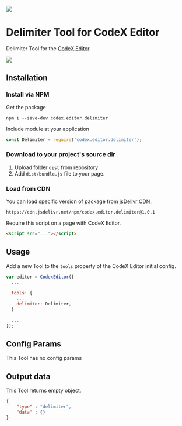 ![](https://badgen.net/badge/CodeX%20Editor/v2.0/blue)

# Delimiter Tool for CodeX Editor

Delimiter Tool for the [CodeX Editor](https://ifmo.su/editor).

![](https://capella.pics/de70e7f8-56cd-4779-848f-52c3f68deb47.jpg)

## Installation

### Install via NPM

Get the package

```shell
npm i --save-dev codex.editor.delimiter
```

Include module at your application

```javascript
const Delimiter = require('codex.editor.delimiter');
```

### Download to your project's source dir

1. Upload folder `dist` from repository
2. Add `dist/bundle.js` file to your page.

### Load from CDN

You can load specific version of package from [jsDelivr CDN](https://www.jsdelivr.com/package/npm/codex.editor.delimiter).

`https://cdn.jsdelivr.net/npm/codex.editor.delimiter@1.0.1`

Require this script on a page with CodeX Editor.

```html
<script src="..."></script>
```

## Usage

Add a new Tool to the `tools` property of the CodeX Editor initial config.

```javascript
var editor = CodexEditor({
  ...
  
  tools: {
    ...
    delimiter: Delimiter,
  }
  
  ...
});
```

## Config Params

This Tool has no config params

## Output data

This Tool returns empty object.

```json
{
    "type" : "delimiter",
    "data" : {}
}
```

